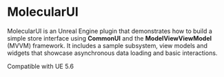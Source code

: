# MolecularUI

MolecularUI is an Unreal Engine plugin that demonstrates how to build a
simple store interface using **CommonUI** and the **ModelViewViewModel**
(MVVM) framework.  It includes a sample subsystem, view models and
widgets that showcase asynchronous data loading and basic interactions.

Compatible with UE 5.6
